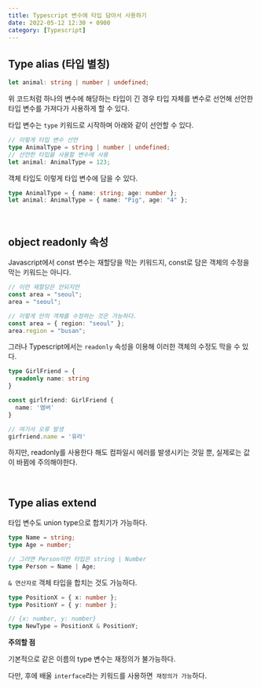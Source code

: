 ```yaml
---
title: Typescript 변수에 타입 담아서 사용하기
date: 2022-05-12 12:30 + 0900
category: [Typescript]
---
```


## Type alias (타입 별칭)

```ts
let animal: string | number | undefined;
```

위 코드처럼 하나의 변수에 해당하는 타입이 긴 경우 타입 자체를 변수로 선언해 선언한 타입 변수를 가져다가 사용하게 할 수 있다.

타입 변수는 `type` 키워드로 시작하며 아래와 같이 선언할 수 있다.

```ts
// 이렇게 타입 변수 선언
type AnimalType = string | number | undefined;
// 선언한 타입을 사용할 변수에 사용
let animal: AnimalType = 123;
```

객체 타입도 이렇게 타입 변수에 담을 수 있다.

```ts
type AnimalType = { name: string; age: number };
let animal: AnimalType = { name: "Pig", age: "4" };
```

<br>

## object readonly 속성

Javascript에서 const 변수는 재할당을 막는 키워드지, const로 담은 객체의 수정을 막는 키워드는 아니다.

```ts
// 이런 재할당은 안되지만
const area = "seoul";
area = "seoul";

// 이렇게 안의 객체를 수정하는 것은 가능하다.
const area = { region: "seoul" };
area.region = "busan";
```

그러나 Typescript에서는 `readonly` 속성을 이용해 이러한 객체의 수정도 막을 수 있다.

```ts
type GirlFriend = {
  readonly name: string
}

const girlfriend: GirlFriend {
  name: '엠버'
}

// 여기서 오류 발생
girfriend.name = '유라'
```

하지만, readonly를 사용한다 해도 컴파일시 에러를 발생시키는 것일 뿐, 실제로는 값이 바뀜에 주의해야한다.

<br>

## Type alias extend

타입 변수도 union type으로 합치기가 가능하다.

```ts
type Name = string;
type Age = number;

// 그러면 Person이란 타입은 string | Number
type Person = Name | Age;
```

`& 연산자로` 객체 타입을 합치는 것도 가능하다.

```ts
type PositionX = { x: number };
type PositionY = { y: number };

// {x: number, y: number}
type NewType = PositionX & PositionY;
```

**주의할 점**

기본적으로 같은 이름의 type 변수는 재정의가 불가능하다.

다만, 후에 배울 `interface`라는 키워드를 사용하면` 재정의가 가능`하다.
